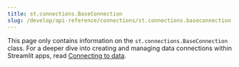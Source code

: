 ```yaml
---
title: st.connections.BaseConnection
slug: /develop/api-reference/connections/st.connections.baseconnection
---
```


<Tip>

This page only contains information on the `st.connections.BaseConnection` class. For a deeper dive into creating and managing data connections within Streamlit apps, read [Connecting to data](/develop/concepts/connections/connecting-to-data).

</Tip>

<Autofunction function="streamlit.connections.BaseConnection" oldName="streamlit.connections.ExperimentalBaseConnection" />

<Autofunction function="streamlit.connections.BaseConnection.reset" oldName="streamlit.connections.ExperimentalBaseConnection.reset" />
